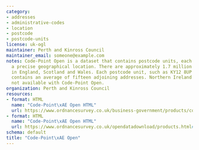 ```yaml
---
category:
- addresses
- administrative-codes
- location
- postcode
- postcode-units
license: uk-ogl
maintainer: Perth and Kinross Council
maintainer_email: someone@example.com
notes: Code-Point Open is a dataset that contains postcode units, each of which have
  a precise geographical location. There are approximately 1.7 million postcode units
  in England, Scotland and Wales. Each postcode unit, such as KY12 8UP or PO14 2RS,
  contains an average of fifteen adjoining addresses. Northern Ireland postcodes are
  not available with Code-Point Open.
organization: Perth and Kinross Council
resources:
- format: HTML
  name: "Code-Point\xAE Open HTML"
  url: https://www.ordnancesurvey.co.uk/business-government/products/code-point-open
- format: HTML
  name: "Code-Point\xAE Open HTML"
  url: https://www.ordnancesurvey.co.uk/opendatadownload/products.html#CODEPO
schema: default
title: "Code-Point\xAE Open"
---
```

